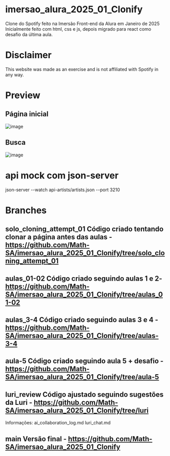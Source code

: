 # imersao_alura_2025_01_Clonify
Clone do Spotify feito na Imersão Front-end da Alura em Janeiro de 2025
Inicialmente feito com html, css e js, depois migrado para react como desafio da última aula.

# Disclaimer
This website was made as an exercise and is not affiliated with Spotify in any way.

# Preview
## Página inicial
![image](https://github.com/user-attachments/assets/623ef322-a5e4-426b-ac5c-56df7d400a97)

## Busca
![image](https://github.com/user-attachments/assets/5f50f98b-8ccb-4057-9bd3-270f96deba1a)


# api mock com json-server
json-server --watch api-artists/artists.json --port 3210

# Branches
## solo_cloning_attempt_01 Código criado tentando clonar a página antes das aulas - https://github.com/Math-SA/imersao_alura_2025_01_Clonify/tree/solo_cloning_attempt_01

## aulas_01-02 Código criado seguindo aulas 1 e 2- https://github.com/Math-SA/imersao_alura_2025_01_Clonify/tree/aulas_01-02

## aulas_3-4 Código criado seguindo aulas 3 e 4 - https://github.com/Math-SA/imersao_alura_2025_01_Clonify/tree/aulas-3-4

## aula-5 Código criado seguindo aula 5 + desafio - https://github.com/Math-SA/imersao_alura_2025_01_Clonify/tree/aula-5

## luri_review Código ajustado seguindo sugestões da Luri - https://github.com/Math-SA/imersao_alura_2025_01_Clonify/tree/luri
Informações: 
ai_collaboration_log.md 
luri_chat.md


## main Versão final - https://github.com/Math-SA/imersao_alura_2025_01_Clonify
